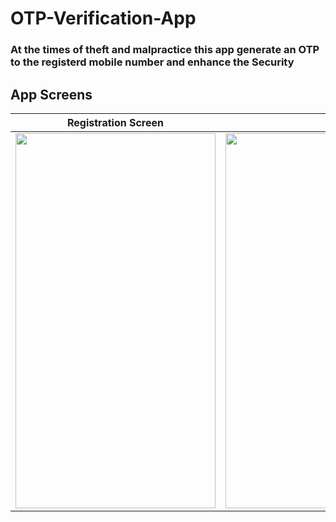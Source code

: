 # OTP-Verification-App
### At the times of theft and malpractice this app generate an OTP to the registerd mobile number and enhance the Security

App Screens
-------
| Registration Screen        | SMS screen           | 
| ------------- | -----:|
| <img src ="page1-ss" height = "600" width = "320">     | <img src ="page2-ss" height = "600" width = "320">|
